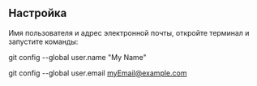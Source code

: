 ## Настройка
 Имя пользователя и адрес электронной почты, откройте терминал и запустите команды:

 git config --global user.name "My Name"
 
git config --global user.email myEmail@example.com
